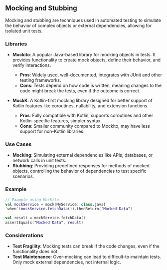 ## Mocking and Stubbing

Mocking and stubbing are techniques used in automated testing to simulate the behavior of complex objects or external dependencies, allowing for isolated unit tests.

### Libraries

- **Mockito**: A popular Java-based library for mocking objects in tests. It provides functionality to create mock objects, define their behavior, and verify interactions.
  - **Pros**: Widely used, well-documented, integrates with JUnit and other testing frameworks.
  - **Cons**: Tests depend on how code is written, meaning changes to the code might break the tests, even if the outcome is correct.

- **MockK**: A Kotlin-first mocking library designed for better support of Kotlin features like coroutines, nullability, and extension functions.
  - **Pros**: Fully compatible with Kotlin, supports coroutines and other Kotlin-specific features, simpler syntax.
  - **Cons**: Smaller community compared to Mockito, may have less support for non-Kotlin libraries.

### Use Cases

- **Mocking**: Simulating external dependencies like APIs, databases, or network calls in unit tests.
- **Stubbing**: Providing predefined responses for methods of mocked objects, controlling the behavior of dependencies to test specific scenarios.

### Example

```kotlin
// Example using Mockito
val mockService = mock(MyService::class.java)
`when`(mockService.fetchData()).thenReturn("Mocked Data")

val result = mockService.fetchData()
assertEquals("Mocked Data", result)
```

### Considerations

- **Test Fragility**: Mocking tests can break if the code changes, even if the functionality does not.
- **Test Maintenance**: Over-mocking can lead to difficult-to-maintain tests. Only mock external dependencies, not internal logic.